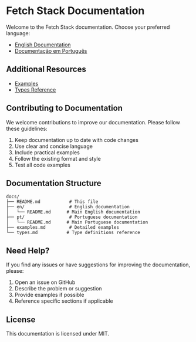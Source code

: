 # Fetch Stack Documentation

Welcome to the Fetch Stack documentation. Choose your preferred language:

- [English Documentation](en/README.md)
- [Documentação em Português](pt/README.md)

## Additional Resources

- [Examples](examples.md)
- [Types Reference](types.md)

## Contributing to Documentation

We welcome contributions to improve our documentation. Please follow these guidelines:

1. Keep documentation up to date with code changes
2. Use clear and concise language
3. Include practical examples
4. Follow the existing format and style
5. Test all code examples

## Documentation Structure

```
docs/
├── README.md           # This file
├── en/                 # English documentation
│   └── README.md      # Main English documentation
├── pt/                 # Portuguese documentation
│   └── README.md      # Main Portuguese documentation
├── examples.md         # Detailed examples
└── types.md           # Type definitions reference
```

## Need Help?

If you find any issues or have suggestions for improving the documentation, please:

1. Open an issue on GitHub
2. Describe the problem or suggestion
3. Provide examples if possible
4. Reference specific sections if applicable

## License

This documentation is licensed under MIT. 